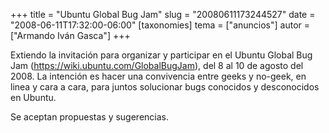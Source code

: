 +++
title = "Ubuntu Global Bug Jam"
slug = "20080611173244527"
date = "2008-06-11T17:32:00-06:00"
[taxonomies]
tema = ["anuncios"]
autor = ["Armando Iván Gasca"]
+++

Extiendo la invitación para organizar y participar en el Ubuntu Global
Bug Jam
(<a href="https://wiki.ubuntu.com/GlobalBugJam">https://wiki.ubuntu.com/GlobalBugJam</a>),
del 8 al 10 de agosto del 2008. La intención es hacer una convivencia
entre geeks y no-geek, en linea y cara a cara, para juntos solucionar
bugs conocidos y desconocidos en Ubuntu.

Se aceptan propuestas y sugerencias.
